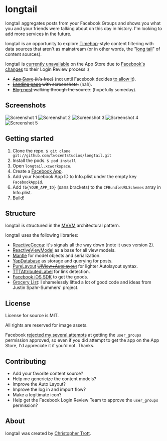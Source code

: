 # longtail

longtail aggregates posts from your Facebook Groups and shows you what you and your friends were talking about on this day in history. I'm looking to add more services in the future.

longtail is an opportunity to explore [Timehop](http://timehop.com)-style content filtering with data sources that aren't as mainstream (or in other words, the "[long tail](http://en.wikipedia.org/wiki/Long_tail)" of content sources).

longtail is [currently unavailable](http://twocentstudios.com/blog/2014/07/05/my-review-of-the-new-facebook-login-review-process/) on the App Store due to [Facebook's changes](https://developers.facebook.com/docs/apps/review/login) to their Login Review process :(

* ~~[App Store]() (it's free)~~ (not until Facebook decides [to allow it](http://twocentstudios.com/blog/2014/07/05/my-review-of-the-new-facebook-login-review-process/)).
* ~~[Landing page]() with screenshots.~~ (nah).
* ~~[Blog post]() walking through the source.~~ (hopefully someday).

## Screenshots

![Screenshot 1](https://raw.githubusercontent.com/twocentstudios/longtail/master/Design/screenshots/image-01-s.png)
![Screenshot 2](https://raw.githubusercontent.com/twocentstudios/longtail/master/Design/screenshots/image-02-s.png)
![Screenshot 3](https://raw.githubusercontent.com/twocentstudios/longtail/master/Design/screenshots/image-03-s.png)
![Screenshot 4](https://raw.githubusercontent.com/twocentstudios/longtail/master/Design/screenshots/image-04-s.png)
![Screenshot 5](https://raw.githubusercontent.com/twocentstudios/longtail/master/Design/screenshots/image-05-s.png)

## Getting started

1. Clone the repo. `$ git clone git://github.com/twocentstudios/longtail.git`
1. Install the pods. `$ pod install`
1. Open `longtail.xcworkspace`.
1. Create a [Facebook App](https://developers.facebook.com/apps).
1. Add your Facebook App ID to Info.plist under the empty key `FacebookAppId`.
1. Add `fb{YOUR_APP_ID}` (sans brackets) to the `CFBundleURLSchemes` array in Info.plist.
1. Build!

## Structure

longtail is structured in the [MVVM](http://en.wikipedia.org/wiki/Model_View_ViewModel) architectural pattern.

longtail uses the following libraries:

* [ReactiveCocoa](https://github.com/ReactiveCocoa/ReactiveCocoa): it's signals all the way down (note it uses version 2).
* [ReactiveViewModel](https://github.com/ReactiveCocoa/ReactiveViewModel) as a base for all view models.
* [Mantle](https://github.com/Mantle/Mantle) for model objects and serialization.
* [YapDatabase](https://github.com/yaptv/YapDatabase) as storage and querying for posts.
* [PureLayout](https://github.com/smileyborg/PureLayout) ~~[UIView+Autolayout](https://github.com/smileyborg/UIView-AutoLayout)~~ for lighter Autolayout syntax.
* [TTTAttributedLabel](https://github.com/smileyborg/UIView-AutoLayout) for link detection.
* [Facebook iOS SDK](https://github.com/facebook/facebook-ios-sdk) to get the goods.
* [Grocery List](https://github.com/jspahrsummers/GroceryList): I shamelessly lifted a lot of good code and ideas from Justin Spahr-Summers' project.

## License

License for source is MIT.

All rights are reserved for image assets.

Facebook [rejected my several attempts](http://twocentstudios.com/blog/2014/07/05/my-review-of-the-new-facebook-login-review-process/) at getting the `user_groups` permission approved, so even if you did attempt to get the app on the App Store, I'd appreciate it if you'd not. Thanks.

## Contributing

* Add your favorite content source? 
* Help me genericize the content models? 
* Improve the Auto Layout? 
* Improve the log in and import flow? 
* Make a legitimate icon? 
* Help get the Facebook Login Review Team to approve the `user_groups` permission?

## About

longtail was created by [Christopher Trott](http://twitter.com/twocentstudios).